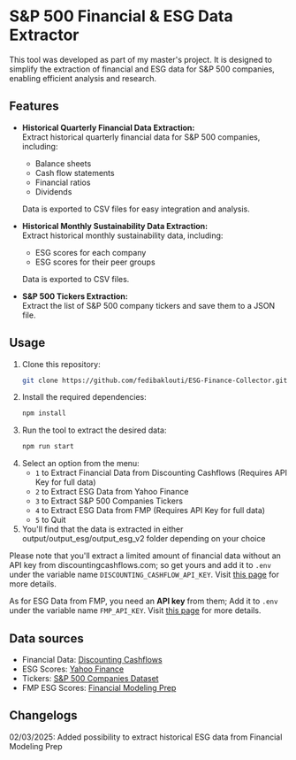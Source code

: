 # S&P 500 Financial & ESG Data Extractor

This tool was developed as part of my master's project. It is designed to simplify the extraction of financial and ESG data for S&P 500 companies, enabling efficient analysis and research.

## Features

- **Historical Quarterly Financial Data Extraction:**  
  Extract historical quarterly financial data for S&P 500 companies, including:
  - Balance sheets
  - Cash flow statements
  - Financial ratios
  - Dividends
  
  Data is exported to CSV files for easy integration and analysis.

- **Historical Monthly Sustainability Data Extraction:**  
  Extract historical monthly sustainability data, including:
  - ESG scores for each company
  - ESG scores for their peer groups
  
  Data is exported to CSV files.

- **S&P 500 Tickers Extraction:**  
  Extract the list of S&P 500 company tickers and save them to a JSON file.

## Usage

1. Clone this repository:
   ```bash
   git clone https://github.com/fedibaklouti/ESG-Finance-Collector.git
   ```
2. Install the required dependencies:
   ```bash
   npm install
   ```
3. Run the tool to extract the desired data:
   ```bash
   npm run start
   ```
4. Select an option from the menu:
   - `1` to Extract Financial Data from Discounting Cashflows (Requires API Key for full data)
   - `2` to Extract ESG Data from Yahoo Finance
   - `3` to Extract S&P 500 Companies Tickers
   - `4` to Extract ESG Data from FMP (Requires API Key for full data)
   - `5` to Quit
5. You'll find that the data is extracted in either output/output_esg/output_esg_v2 folder depending on your choice

Please note that you'll extract a limited amount of financial data without an API key from discountingcashflows.com; so get yours and add it to `.env` under the variable name `DISCOUNTING_CASHFLOW_API_KEY`. Visit [this page](https://discountingcashflows.com/documentation/financial-api-guide/#getting-an-api-key) for more details.

As for ESG Data from FMP, you need an **API key** from them; Add it to `.env` under the variable name `FMP_API_KEY`. Visit [this page](https://site.financialmodelingprep.com/developer/docs) for more details.



## Data sources
 - Financial Data: [Discounting Cashflows](https://discountingcashflows.com/)
 - ESG Scores: [Yahoo Finance](https://finance.yahoo.com/)
 - Tickers: [S&P 500 Companies Dataset](https://github.com/datasets/s-and-p-500-companies)
 - FMP ESG Scores: [Financial Modeling Prep](https://site.financialmodelingprep.com/)

## Changelogs
   02/03/2025: Added possibility to extract historical ESG data from Financial Modeling Prep
